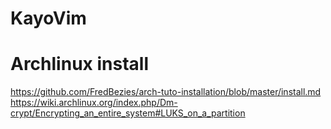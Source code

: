 # KayoVim

# Archlinux install

https://github.com/FredBezies/arch-tuto-installation/blob/master/install.md
https://wiki.archlinux.org/index.php/Dm-crypt/Encrypting_an_entire_system#LUKS_on_a_partition
